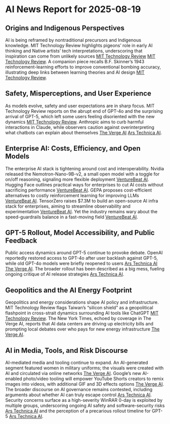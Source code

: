 # AI News Report for 2025-08-19

## Origins and Indigenous Perspectives

AI is being reframed by nontraditional precursors and Indigenous knowledge. MIT Technology Review highlights pigeons’ role in early AI thinking and Native artists’ tech interpretations, underscoring that inspiration can come from unlikely sources [MIT Technology Review](https://www.technologyreview.com/2025/08/18/1122004/the-download-pigeons-role-in-developing-ai-and-native-artists-tech-interpretations/) [MIT Technology Review](https://www.technologyreview.com/2025/08/15/1121342/native-american-art-technology-ai/). A companion piece recalls B.F. Skinner’s 1943 reinforcement-learning efforts to improve conventional bombing accuracy, illustrating deep links between learning theories and AI design [MIT Technology Review](https://www.technologyreview.com/2025/08/18/1121370/ai-pigeons-reinforcement-learning/).

## Safety, Misperceptions, and User Experience

As models evolve, safety and user expectations are in sharp focus. MIT Technology Review reports on the abrupt end of GPT-4o and the surprising arrival of GPT-5, which left some users feeling disoriented with the new dynamics [MIT Technology Review](https://www.technologyreview.com/2025/08/15/1121900/gpt4o-grief-ai-companion/). Anthropic aims to curb harmful interactions in Claude, while observers caution against overinterpreting what chatbots can explain about themselves [The Verge AI](https://www.theverge.com/news/760561/anthropic-claude-ai-chatbot-end-harmful-conversations) [Ars Technica AI](https://arstechnica.com/ai/2025/08/why-its-a-mistake-to-ask-chatbots-about-their-mistakes/).

## Enterprise AI: Costs, Efficiency, and Open Models

The enterprise AI stack is tightening around cost and interoperability. Nvidia released the Nemotron-Nano-9B-v2, a small open model with a toggle for on/off reasoning, signaling more flexible deployment [VentureBeat AI](https://venturebeat.com/ai/nvidia-releases-a-new-small-open-model-nemotron-nano-9b-v2-with-toggle-on-off-reasoning/). Hugging Face outlines practical ways for enterprises to cut AI costs without sacrificing performance [VentureBeat AI](https://venturebeat.com/ai/hugging-face-5-ways-enterprises-can-slash-ai-costs-without-sacrificing-performance/). GEPA proposes cost-efficient alternatives to costly reinforcement learning for improving LLMs [VentureBeat AI](https://venturebeat.com/ai/gepa-optimizes-llms-without-costly-reinforcement-learning/). TensorZero raises $7.3M to build an open-source AI infra stack for enterprises, aiming to streamline observability and experimentation [VentureBeat AI](https://venturebeat.com/ai/tensorzero-nabs-7-3m-seed-to-solve-the-messy-world-of-enterprise-llm-development/). Yet the industry remains wary about the speed-guardrails balance in a fast-moving field [VentureBeat AI](https://venturebeat.com/ai/the-looming-crisis-of-ai-speed-without-guardrails/).

## GPT-5 Rollout, Model Accessibility, and Public Feedback

Public access dynamics around GPT-5 continue to provoke debate. OpenAI reportedly restored access to GPT-4o after user backlash against GPT-5, while old GPT-4o models were briefly reopened to users [Ars Technica AI](https://arstechnica.com/information-technology/2025/08/openai-brings-back-gpt-4o-after-user-revolt/) [The Verge AI](https://www.theverge.com/news/756980/openai-chatgpt-users-mourn-gpt-5-4o). The broader rollout has been described as a big mess, fueling ongoing critique of AI release strategies [Ars Technica AI](https://arstechnica.com/information-technology/2025/08/the-gpt-5-rollout-has-been-a-big-mess/).

## Geopolitics and the AI Energy Footprint

Geopolitics and energy considerations shape AI policy and infrastructure. MIT Technology Review flags Taiwan’s “silicon shield” as a geopolitical flashpoint in cross-strait dynamics surrounding AI tools like ChatGPT [MIT Technology Review](https://www.technologyreview.com/2025/08/15/1121920/the-download-taiwans-silicon-shield-and-chatgpts-personality-misstep/). The New York Times, echoed by coverage in The Verge AI, reports that AI data centers are driving up electricity bills and prompting local debates over who pays for new energy infrastructure [The Verge AI](https://www.nytimes.com/2025/08/14/business/energy-environment/ai-data-centers-electricity-costs.html).

## AI in Media, Tools, and Risk Discourse

AI-mediated media and tooling continue to expand. An AI-generated segment featured women in military uniforms; the visuals were created with AI and circulated via online networks [The Verge AI](https://bsky.app/profile/justinbaragona.bsky.social/post/3lwh5msxrts2q). Google’s new AI-enabled photo/video tooling will empower YouTube Shorts creators to remix images into videos, with additional GIF and 3D effects options [The Verge AI](https://www.theverge.com/news/712217/google-ai-photo-video-youtube-shorts). The broader discourse on AI governance remains contested, including arguments about whether AI can truly escape control [Ars Technica AI](https://arstechnica.com/information-technology/2025/08/is-ai-really-trying-to-escape-human-control-and-blackmail-people/). Security concerns surface as a high-severity WinRAR 0-day is exploited by multiple groups, underscoring ongoing AI safety and software-security risks [Ars Technica AI](https://arstechnica.com/security/2025/08/high-severity-winrar-0-day-exploited-for-weeks-by-2-groups/) and the perception of a precarious rollout timeline for GPT-5 [Ars Technica AI](https://arstechnica.com/information-technology/2025/08/the-gpt-5-rollout-has-been-a-big-mess/).